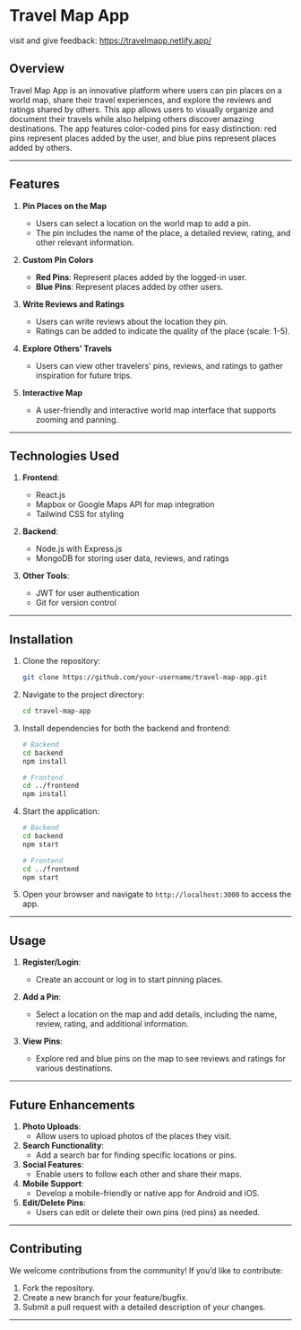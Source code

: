 # Travel Map App
visit and give feedback: https://travelmapp.netlify.app/

## Overview
Travel Map App is an innovative platform where users can pin places on a world map, share their travel experiences, and explore the reviews and ratings shared by others. This app allows users to visually organize and document their travels while also helping others discover amazing destinations. The app features color-coded pins for easy distinction: red pins represent places added by the user, and blue pins represent places added by others.

---

## Features
1. **Pin Places on the Map**
   - Users can select a location on the world map to add a pin.
   - The pin includes the name of the place, a detailed review, rating, and other relevant information.

2. **Custom Pin Colors**
   - **Red Pins**: Represent places added by the logged-in user.
   - **Blue Pins**: Represent places added by other users.

3. **Write Reviews and Ratings**
   - Users can write reviews about the location they pin.
   - Ratings can be added to indicate the quality of the place (scale: 1-5).

4. **Explore Others’ Travels**
   - Users can view other travelers’ pins, reviews, and ratings to gather inspiration for future trips.

5. **Interactive Map**
   - A user-friendly and interactive world map interface that supports zooming and panning.

---

## Technologies Used
1. **Frontend**:
   - React.js
   - Mapbox or Google Maps API for map integration
   - Tailwind CSS for styling

2. **Backend**:
   - Node.js with Express.js
   - MongoDB for storing user data, reviews, and ratings

3. **Other Tools**:
   - JWT for user authentication
   - Git for version control

---

## Installation
1. Clone the repository:
   ```bash
   git clone https://github.com/your-username/travel-map-app.git
   ```
2. Navigate to the project directory:
   ```bash
   cd travel-map-app
   ```
3. Install dependencies for both the backend and frontend:
   ```bash
   # Backend
   cd backend
   npm install

   # Frontend
   cd ../frontend
   npm install
   ```
4. Start the application:
   ```bash
   # Backend
   cd backend
   npm start

   # Frontend
   cd ../frontend
   npm start
   ```
5. Open your browser and navigate to `http://localhost:3000` to access the app.

---

## Usage
1. **Register/Login**:
   - Create an account or log in to start pinning places.

2. **Add a Pin**:
   - Select a location on the map and add details, including the name, review, rating, and additional information.

3. **View Pins**:
   - Explore red and blue pins on the map to see reviews and ratings for various destinations.


---

## Future Enhancements
1. **Photo Uploads**:
   - Allow users to upload photos of the places they visit.
2. **Search Functionality**:
   - Add a search bar for finding specific locations or pins.
3. **Social Features**:
   - Enable users to follow each other and share their maps.
4. **Mobile Support**:
   - Develop a mobile-friendly or native app for Android and iOS.
5. **Edit/Delete Pins**:
   - Users can edit or delete their own pins (red pins) as needed.     

---

## Contributing
We welcome contributions from the community! If you’d like to contribute:
1. Fork the repository.
2. Create a new branch for your feature/bugfix.
3. Submit a pull request with a detailed description of your changes.

---



